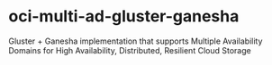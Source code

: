 # oci-multi-ad-gluster-ganesha
Gluster + Ganesha implementation that supports Multiple Availability Domains for High Availability, Distributed, Resilient Cloud Storage
